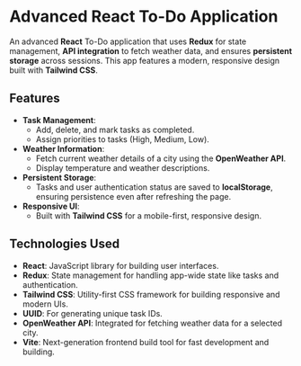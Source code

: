 # Advanced React To-Do Application

An advanced **React** To-Do application that uses **Redux** for state management, **API integration** to fetch weather data, and ensures **persistent storage** across sessions. This app features a modern, responsive design built with **Tailwind CSS**.

## Features

- **Task Management**:
  - Add, delete, and mark tasks as completed.
  - Assign priorities to tasks (High, Medium, Low).
- **Weather Information**:
  - Fetch current weather details of a city using the **OpenWeather API**.
  - Display temperature and weather descriptions.
- **Persistent Storage**:
  - Tasks and user authentication status are saved to **localStorage**, ensuring persistence even after refreshing the page.
- **Responsive UI**:
  - Built with **Tailwind CSS** for a mobile-first, responsive design.
  
## Technologies Used

- **React**: JavaScript library for building user interfaces.
- **Redux**: State management for handling app-wide state like tasks and authentication.
- **Tailwind CSS**: Utility-first CSS framework for building responsive and modern UIs.
- **UUID**: For generating unique task IDs.
- **OpenWeather API**: Integrated for fetching weather data for a selected city.
- **Vite**: Next-generation frontend build tool for fast development and building.

